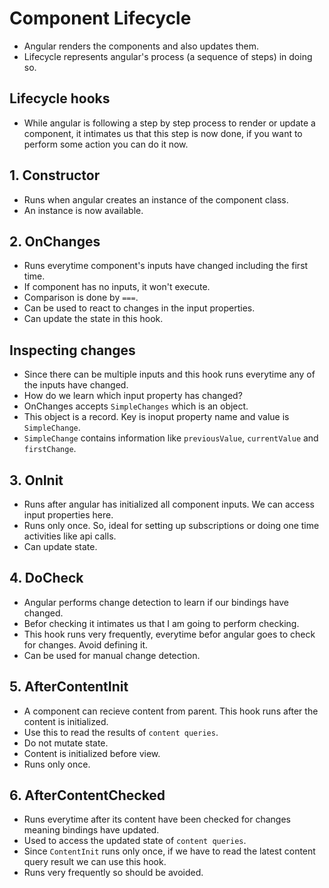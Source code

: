 # Component Lifecycle

- Angular renders the components and also updates them.
- Lifecycle represents angular's process (a sequence of steps) in doing so.

## Lifecycle hooks

- While angular is following a step by step process to render or update a component, it intimates us that this step is
  now done, if you want to perform some action you can do it now.

## 1. Constructor

- Runs when angular creates an instance of the component class.
- An instance is now available.

## 2. OnChanges

- Runs everytime component's inputs have changed including the first time.
- If component has no inputs, it won't execute.
- Comparison is done by `===`.
- Can be used to react to changes in the input properties.
- Can update the state in this hook.

## Inspecting changes

- Since there can be multiple inputs and this hook runs everytime any of the inputs have changed.
- How do we learn which input property has changed?
- OnChanges accepts `SimpleChanges` which is an object.
- This object is a record. Key is inoput property name and value is `SimpleChange`.
- `SimpleChange` contains information like `previousValue`, `currentValue` and `firstChange`.

## 3. OnInit

- Runs after angular has initialized all component inputs. We can access input properties here.
- Runs only once. So, ideal for setting up subscriptions or doing one time activities like api calls.
- Can update state.

## 4. DoCheck

- Angular performs change detection to learn if our bindings have changed.
- Befor checking it intimates us that I am going to perform checking.
- This hook runs very frequently, everytime befor angular goes to check for changes. Avoid defining it.
- Can be used for manual change detection.

## 5. AfterContentInit

- A component can recieve content from parent. This hook runs after the content is initialized.
- Use this to read the results of `content queries`.
- Do not mutate state.
- Content is initialized before view.
- Runs only once.

## 6. AfterContentChecked

- Runs everytime after its content have been checked for changes meaning bindings have updated.
- Used to access the updated state of `content queries`.
- Since `ContentInit` runs only once, if we have to read the latest content query result we can use this hook.
- Runs very frequently so should be avoided.
